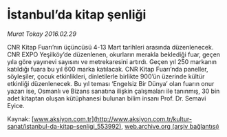 # İstanbul’da kitap şenliği

*Murat Tokay 2016.02.29*

<div class="pNewsDetailMainContent ctx_content" itemprop="articleBody">
 <p>
  CNR Kitap Fuarı’nın üçüncüsü 4-13 Mart tarihleri arasında düzenlenecek. CNR EXPO Yeşilköy’de düzenlenen, okurların merakla beklediği fuar, geçen yıla göre yayınevi sayısını ve metrekaresini artırdı. Geçen yıl 250 markanın katıldığı fuara bu yıl 600 marka katılacak. CNR Kitap Fuarı’nda paneller, söyleşiler, çocuk etkinlikleri, dinletilerle birlikte 900’ün üzerinde kültür etkinliği düzenlenecek. Bu yıl teması ‘Engelsiz Bir Dünya’ olan fuarın onur yazarı ise, Osmanlı ve Bizans sanatına ilişkin çalışmaları ile tanınmış, 30 bin adet kitaptan oluşan kütüphanesi bulunan bilim insanı Prof. Dr. Semavi Eyice.
 </p>
</div>


Kaynak: [www.aksiyon.com.tr](http://www.aksiyon.com.tr/kultur-sanat/istanbul-da-kitap-senligi_553992), [web.archive.org (arşiv bağlantısı)](http://web.archive.org/web/20160302093242/http://www.aksiyon.com.tr/kultur-sanat/istanbul-da-kitap-senligi_553992)
